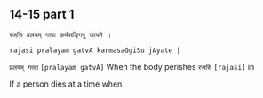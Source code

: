 ## 14-15 part 1


```shloka-sa
रजसि प्रलयम् गत्वा कर्मसङ्गिषु जायते ।
```
```shloka-sa-hk
rajasi pralayam gatvA karmasaGgiSu jAyate |
```

`प्रलयम् गत्वा` `[pralayam gatvA]` When the body perishes `रजसि` `[rajasi]` in

If a person dies at a time when 


